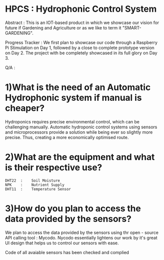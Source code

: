 # HPCS      :    Hydrophonic Control System

Abstract   :   This is an IOT-based product in which we showcase our vision for future if Gardening and Agriculture or as we like to term it "SMART-GARDENING".

Progress Tracker     :     We first plan to showcase our code through a Raspberry Pi Stimulation on Day 1, followed by a close to complete prototype version on Day 2. The project with be completely showcased in its full glory on Day 3.

Q/A      : 
# 1)What is the need of an Automatic Hydrophonic system if manual is cheaper?
   Hydroponics requires precise environmental control, which can be challenging manually.
   Automatic hydroponic control systems using sensors and microprocessors provide a solution while being ever so slightly more precise.
   Thus, creating a more economically optimised route.

# 2)What are the equipment and what is their respective use?
    DHT22  :    Soil Moisture
    NPK    :    Nutrient Supply
    DHT11  :    Temperature Sensor
    
# 3)How do you plan to access the data provided by the sensors?
   We plan to access the data provided by the sensors using thr open - source API calling tool  :  Mycodo.
   Nycodo essentially lightens our work by it's great UI design that helps us to control our sensors with ease.
    

Code of all avaiable sensors has been checked and complied

